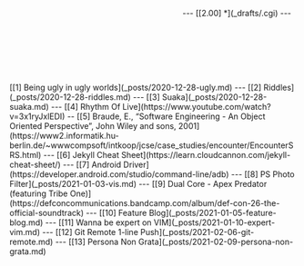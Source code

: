 <div class="cleanslate w24tz-current-time w24tz-middle" style="display: inline-block !important; visibility: hidden !important; min-width:300px !important; min-height:145px !important;"><p><a href="//24timezones.com/Balikpapan/time" style="text-decoration: none" class="clock24" id="tz24-1612500655-c1434-eyJob3VydHlwZSI6MTIsInNob3dkYXRlIjoiMSIsInNob3dzZWNvbmRzIjoiMSIsImNvbnRhaW5lcl9pZCI6ImNsb2NrX2Jsb2NrX2NiNjAxY2NlYWY0ZTUxYyIsInR5cGUiOiJkYiIsImxhbmciOiJlbiJ9" title="Balikpapan time now" target="_blank" rel="nofollow">Balikpapan Time</a></p><div id="clock_block_cb601cceaf4e51c"></div></div>
<script type="text/javascript" src="//w.24timezones.com/l.js" async></script>
---
[[2.00] *](_drafts/.cgi)
---
[[1] Being ugly in ugly worlds](_posts/2020-12-28-ugly.md)
---
[[2] Riddles](_posts/2020-12-28-riddles.md)
---
[[3] Suaka](_posts/2020-12-28-suaka.md)
---
[[4] Rhythm Of Live](https://www.youtube.com/watch?v=3x1ryJxlEDI)
--
[[5] Braude, E., “Software Engineering - An Object Oriented Perspective”, John Wiley and sons, 2001](https://www2.informatik.hu-berlin.de/~wwwcompsoft/intkoop/jcse/case_studies/encounter/EncounterSRS.html)
---
[[6] Jekyll Cheat Sheet](https://learn.cloudcannon.com/jekyll-cheat-sheet/)
---
[[7] Android Driver](https://developer.android.com/studio/command-line/adb)
---
[[8] PS Photo Filter](_posts/2021-01-03-vis.md)
---
[[9] Dual Core - Apex Predator (featuring Tribe One)](https://defconcommunications.bandcamp.com/album/def-con-26-the-official-soundtrack)
---
[[10] Feature Blog](_posts/2021-01-05-feature-blog.md)
---
[[11] Wanna be expert on VIM](_posts/2021-01-10-expert-vim.md)
---
[[12] Git Remote 1-line Push](_posts/2021-02-06-git-remote.md)
---
[[13] Persona Non Grata](_posts/2021-02-09-persona-non-grata.md)
